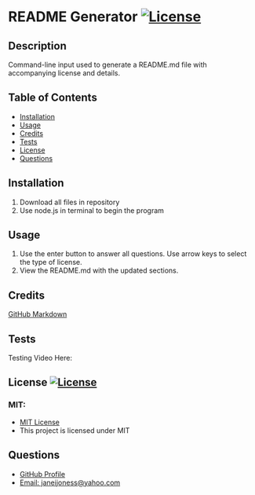 # README Generator [![License](https://img.shields.io/badge/License-MIT-pink.svg)](https://opensource.org/licenses/MIT)
                       

## Description
Command-line input used to generate a README.md file with accompanying license and details. 

## Table of Contents
- [Installation](#installation)
- [Usage](#usage)
- [Credits](#credits)
- [Tests](#Tests)
- [License](#license)
- [Questions](#quesions)

## Installation
<ol> <li>Download all files in repository</li>
<li> Use node.js in terminal to begin the program</li> </ol>
    
## Usage
<ol> <li> Use the enter button to answer all questions. Use arrow keys to select the type of license. </li> 
<li> View the README.md with the updated sections. </li></ol>

## Credits 
[GitHub Markdown](https://coding-boot-camp.github.io/full-stack/github/professional-readme-guide)

## Tests
Testing Video Here:

## License [![License](https://img.shields.io/badge/License-MIT-pink.svg)](https://opensource.org/licenses/MIT)
<h3> MIT: </h3>
<ul> <li> <a href = "https://opensource.org/licenses/MIT"> MIT License </a></li> <li> This project is licensed under MIT</li> </ul>

## Questions
<ul> <li><a href = "https://github.com/janeijones">GitHub Profile </li>
<li>Email: janeijoness@yahoo.com </li> </ul>